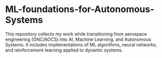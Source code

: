 # ML-foundations-for-Autonomous-Systems
This repository collects my work while transitioning from aerospace engineering (GNC/AOCS) into AI, Machine Learning, and Autonomous Systems.   It includes implementations of ML algorithms, neural networks, and reinforcement learning applied to dynamic systems.
